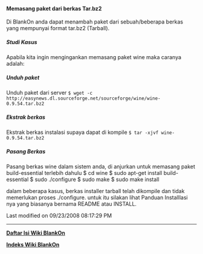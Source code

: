 #### Memasang paket dari berkas Tar.bz2
Di BlankOn anda dapat menambah paket dari sebuah/beberapa berkas yang mempunyai format tar.bz2 (Tarball).

##### Studi Kasus
Apabila kita ingin mengingankan memasang paket ​wine maka caranya adalah:

##### Unduh paket
Unduh paket dari server
`$ wget -c http://easynews.dl.sourceforge.net/sourceforge/wine/wine-0.9.54.tar.bz2`

##### Ekstrak berkas
Ekstrak berkas instalasi supaya dapat di kompile
`$ tar -xjvf wine-0.9.54.tar.bz2`

##### Pasang Berkas
Pasang berkas wine dalam sistem anda, di anjurkan untuk memasang paket build-essential terlebih dahulu
$ cd wine
$ sudo apt-get install build-essential
$ sudo ./configure
$ sudo make
$ sudo make install

dalam beberapa kasus, berkas installer tarball telah dikompile dan tidak memerlukan proses ./configure. untuk itu silakan lihat Panduan Installlasi 
nya yang biasanya bernama README atau INSTALL.

Last modified on 09/23/2008 08:17:29 PM

---
[**Daftar Isi Wiki BlankOn**](/DaftarIsi/README.md)
 
[**Indeks Wiki BlankOn**](/Indeks.md)



